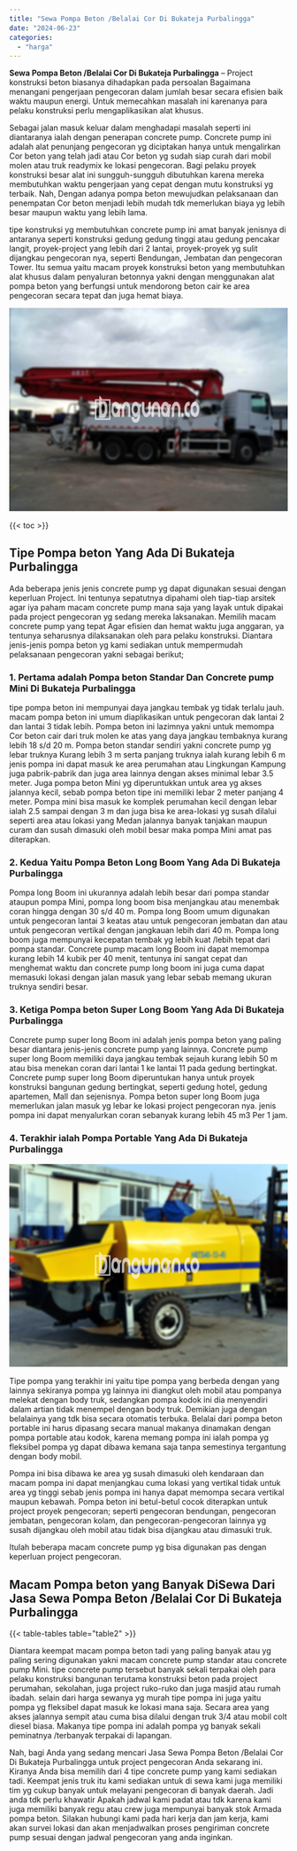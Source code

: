 ```yaml
---
title: "Sewa Pompa Beton /Belalai Cor Di Bukateja Purbalingga"
date: "2024-06-23"
categories: 
  - "harga"
---
```


**Sewa Pompa Beton /Belalai Cor Di Bukateja Purbalingga** – Project konstruksi beton biasanya dihadapkan pada persoalan Bagaimana menangani pengerjaan pengecoran dalam jumlah besar secara efisien baik waktu maupun energi. Untuk memecahkan masalah ini karenanya para pelaku konstruksi perlu mengaplikasikan alat khusus.

Sebagai jalan masuk keluar dalam menghadapi masalah seperti ini diantaranya ialah dengan penerapan concrete pump. Concrete pump ini adalah alat penunjang pengecoran yg diciptakan hanya untuk mengalirkan Cor beton yang telah jadi atau Cor beton yg sudah siap curah dari mobil molen atau truk readymix ke lokasi pengecoran. Bagi pelaku proyek konstruksi besar alat ini sungguh-sungguh dibutuhkan karena mereka membutuhkan waktu pengerjaan yang cepat dengan mutu konstruksi yg terbaik. Nah, Dengan adanya pompa beton mewujudkan pelaksanaan dan penempatan Cor beton menjadi lebih mudah tdk memerlukan biaya yg lebih besar maupun waktu yang lebih lama.

tipe konstruksi yg membutuhkan concrete pump ini amat banyak jenisnya di antaranya seperti konstruksi gedung gedung tinggi atau gedung pencakar langit, proyek-project yang lebih dari 2 lantai, proyek-proyek yg sulit dijangkau pengecoran nya, seperti Bendungan, Jembatan dan pengecoran Tower. Itu semua yaitu macam proyek konstruksi beton yang membutuhkan alat khusus dalam penyaluran betonnya yakni dengan menggunakan alat pompa beton yang berfungsi untuk mendorong beton cair ke area pengecoran secara tepat dan juga hemat biaya.

![Sewa Pompa Beton /Belalai Cor Di Bukateja Purbalingga](/images/sewa-concrete-pump-25.png)

{{< toc >}}

## Tipe Pompa beton Yang Ada Di Bukateja Purbalingga

Ada beberapa jenis jenis concrete pump yg dapat digunakan sesuai dengan keperluan Project. Ini tentunya sepatutnya dipahami oleh tiap-tiap arsitek agar iya paham macam concrete pump mana saja yang layak untuk dipakai pada project pengecoran yg sedang mereka laksanakan. Memilih macam concrete pump yang tepat Agar efisien dan hemat waktu juga anggaran, ya tentunya seharusnya dilaksanakan oleh para pelaku konstruksi. Diantara jenis-jenis pompa beton yg kami sediakan untuk mempermudah pelaksanaan pengecoran yakni sebagai berikut;

### 1\. Pertama adalah Pompa beton Standar Dan Concrete pump Mini Di Bukateja Purbalingga

tipe pompa beton ini mempunyai daya jangkau tembak yg tidak terlalu jauh. macam pompa beton ini umum diaplikasikan untuk pengecoran dak lantai 2 dan lantai 3 tidak lebih. Pompa beton ini lazimnya yakni untuk memompa Cor beton cair dari truk molen ke atas yang daya jangkau tembaknya kurang lebih 18 s/d 20 m. Pompa beton standar sendiri yakni concrete pump yg lebar truknya Kurang lebih 3 m serta panjang truknya ialah kurang lebih 6 m jenis pompa ini dapat masuk ke area perumahan atau Lingkungan Kampung juga pabrik-pabrik dan juga area lainnya dengan akses minimal lebar 3.5 meter. Juga pompa beton Mini yg diperuntukkan untuk area yg akses jalannya kecil, sebab pompa beton tipe ini memiliki lebar 2 meter panjang 4 meter. Pompa mini bisa masuk ke komplek perumahan kecil dengan lebar ialah 2.5 sampai dengan 3 m dan juga bisa ke area-lokasi yg susah dilalui seperti area atau lokasi yang Medan jalannya banyak tanjakan maupun curam dan susah dimasuki oleh mobil besar maka pompa Mini amat pas diterapkan.

### 2\. Kedua Yaitu Pompa Beton Long Boom Yang Ada Di Bukateja Purbalingga

Pompa long Boom ini ukurannya adalah lebih besar dari pompa standar ataupun pompa Mini, pompa long boom bisa menjangkau atau menembak coran hingga dengan 30 s/d 40 m. Pompa long Boom umum digunakan untuk pengecoran lantai 3 keatas atau untuk pengecoran jembatan dan atau untuk pengecoran vertikal dengan jangkauan lebih dari 40 m. Pompa long boom juga mempunyai kecepatan tembak yg lebih kuat /lebih tepat dari pompa standar. Concrete pump macam long Boom ini dapat memompa kurang lebih 14 kubik per 40 menit, tentunya ini sangat cepat dan menghemat waktu dan concrete pump long boom ini juga cuma dapat memasuki lokasi dengan jalan masuk yang lebar sebab memang ukuran truknya sendiri besar.

### 3\. Ketiga Pompa beton Super Long Boom Yang Ada Di Bukateja Purbalingga

Concrete pump super long Boom ini adalah jenis pompa beton yang paling besar diantara jenis-jenis concrete pump yang lainnya. Concrete pump super long Boom memiliki daya jangkau tembak sejauh kurang lebih 50 m atau bisa menekan coran dari lantai 1 ke lantai 11 pada gedung bertingkat. Concrete pump super long Boom diperuntukan hanya untuk proyek konstruksi bangunan gedung bertingkat, seperti gedung hotel, gedung apartemen, Mall dan sejenisnya. Pompa beton super long Boom juga memerlukan jalan masuk yg lebar ke lokasi project pengecoran nya. jenis pompa ini dapat menyalurkan coran sebanyak kurang lebih 45 m3 Per 1 jam.

### 4\. Terakhir ialah Pompa Portable Yang Ada Di Bukateja Purbalingga

![Sewa Pompa Beton /Belalai Cor Di Bukateja Purbalingga](/images/sewa-concrete-pump-20.png)

Tipe pompa yang terakhir ini yaitu tipe pompa yang berbeda dengan yang lainnya sekiranya pompa yg lainnya ini diangkut oleh mobil atau pompanya melekat dengan body truk, sedangkan pompa kodok ini dia menyendiri dalam artian tidak menempel dengan body truk. Demikian juga dengan belalainya yang tdk bisa secara otomatis terbuka. Belalai dari pompa beton portable ini harus dipasang secara manual makanya dinamakan dengan pompa portable atau kodok, karena memang pompa ini ialah pompa yg fleksibel pompa yg dapat dibawa kemana saja tanpa semestinya tergantung dengan body mobil.

Pompa ini bisa dibawa ke area yg susah dimasuki oleh kendaraan dan macam pompa ini dapat menjangkau cuma lokasi yang vertikal tidak untuk area yg tinggi sebab jenis pompa ini hanya dapat memompa secara vertikal maupun kebawah. Pompa beton ini betul-betul cocok diterapkan untuk project proyek pengecoran; seperti pengecoran bendungan, pengecoran jembatan, pengecoran kolam, dan pengecoran-pengecoran lainnya yg susah dijangkau oleh mobil atau tidak bisa dijangkau atau dimasuki truk.

Itulah beberapa macam concrete pump yg bisa digunakan pas dengan keperluan project pengecoran.

## Macam Pompa beton yang Banyak DiSewa Dari Jasa Sewa Pompa Beton /Belalai Cor Di Bukateja Purbalingga

{{< table-tables table="table2" >}}

Diantara keempat macam pompa beton tadi yang paling banyak atau yg paling sering digunakan yakni macam concrete pump standar atau concrete pump Mini. tipe concrete pump tersebut banyak sekali terpakai oleh para pelaku konstruksi bangunan terutama konstruksi beton pada project perumahan, sekolahan, juga project ruko-ruko dan juga masjid atau rumah ibadah. selain dari harga sewanya yg murah tipe pompa ini juga yaitu pompa yg fleksibel dapat masuk ke lokasi mana saja. Secara area yang akses jalannya sempit atau cuma bisa dilalui dengan truk 3/4 atau mobil colt diesel biasa. Makanya tipe pompa ini adalah pompa yg banyak sekali peminatnya /terbanyak terpakai di lapangan.

Nah, bagi Anda yang sedang mencari Jasa Sewa Pompa Beton /Belalai Cor Di Bukateja Purbalingga untuk project pengecoran Anda sekarang ini. Kiranya Anda bisa memilih dari 4 tipe concrete pump yang kami sediakan tadi. Keempat jenis truk itu kami sediakan untuk di sewa kami juga memiliki tim yg cukup banyak untuk melayani pengecoran di banyak daerah. Jadi anda tdk perlu khawatir Apakah jadwal kami padat atau tdk karena kami juga memiliki banyak regu atau crew juga mempunyai banyak stok Armada pompa beton. Silakan hubungi kami pada hari kerja dan jam kerja, kami akan survei lokasi dan akan menjadwalkan proses pengiriman concrete pump sesuai dengan jadwal pengecoran yang anda inginkan.
